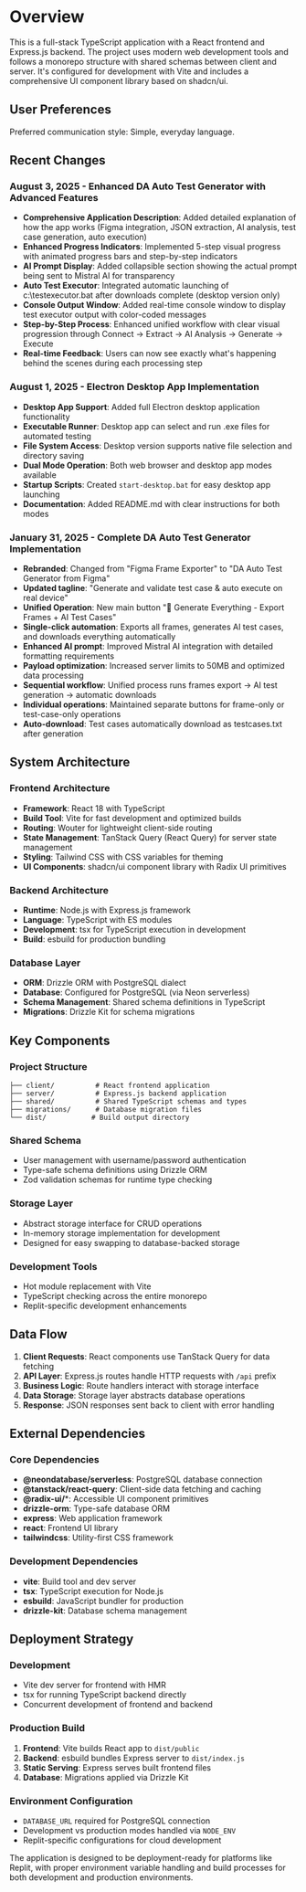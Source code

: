 # Overview

This is a full-stack TypeScript application with a React frontend and Express.js backend. The project uses modern web development tools and follows a monorepo structure with shared schemas between client and server. It's configured for development with Vite and includes a comprehensive UI component library based on shadcn/ui.

## User Preferences

Preferred communication style: Simple, everyday language.

## Recent Changes

### August 3, 2025 - Enhanced DA Auto Test Generator with Advanced Features
- **Comprehensive Application Description**: Added detailed explanation of how the app works (Figma integration, JSON extraction, AI analysis, test case generation, auto execution)
- **Enhanced Progress Indicators**: Implemented 5-step visual progress with animated progress bars and step-by-step indicators
- **AI Prompt Display**: Added collapsible section showing the actual prompt being sent to Mistral AI for transparency
- **Auto Test Executor**: Integrated automatic launching of c:\testexecutor.bat after downloads complete (desktop version only)
- **Console Output Window**: Added real-time console window to display test executor output with color-coded messages
- **Step-by-Step Process**: Enhanced unified workflow with clear visual progression through Connect → Extract → AI Analysis → Generate → Execute
- **Real-time Feedback**: Users can now see exactly what's happening behind the scenes during each processing step

### August 1, 2025 - Electron Desktop App Implementation
- **Desktop App Support**: Added full Electron desktop application functionality
- **Executable Runner**: Desktop app can select and run .exe files for automated testing
- **File System Access**: Desktop version supports native file selection and directory saving
- **Dual Mode Operation**: Both web browser and desktop app modes available
- **Startup Scripts**: Created `start-desktop.bat` for easy desktop app launching
- **Documentation**: Added README.md with clear instructions for both modes

### January 31, 2025 - Complete DA Auto Test Generator Implementation
- **Rebranded**: Changed from "Figma Frame Exporter" to "DA Auto Test Generator from Figma"
- **Updated tagline**: "Generate and validate test case & auto execute on real device"
- **Unified Operation**: New main button "🚀 Generate Everything - Export Frames + AI Test Cases"
- **Single-click automation**: Exports all frames, generates AI test cases, and downloads everything automatically
- **Enhanced AI prompt**: Improved Mistral AI integration with detailed formatting requirements
- **Payload optimization**: Increased server limits to 50MB and optimized data processing
- **Sequential workflow**: Unified process runs frames export → AI test generation → automatic downloads
- **Individual operations**: Maintained separate buttons for frame-only or test-case-only operations
- **Auto-download**: Test cases automatically download as testcases.txt after generation

## System Architecture

### Frontend Architecture
- **Framework**: React 18 with TypeScript
- **Build Tool**: Vite for fast development and optimized builds
- **Routing**: Wouter for lightweight client-side routing
- **State Management**: TanStack Query (React Query) for server state management
- **Styling**: Tailwind CSS with CSS variables for theming
- **UI Components**: shadcn/ui component library with Radix UI primitives

### Backend Architecture
- **Runtime**: Node.js with Express.js framework
- **Language**: TypeScript with ES modules
- **Development**: tsx for TypeScript execution in development
- **Build**: esbuild for production bundling

### Database Layer
- **ORM**: Drizzle ORM with PostgreSQL dialect
- **Database**: Configured for PostgreSQL (via Neon serverless)
- **Schema Management**: Shared schema definitions in TypeScript
- **Migrations**: Drizzle Kit for schema migrations

## Key Components

### Project Structure
```
├── client/          # React frontend application
├── server/          # Express.js backend application
├── shared/          # Shared TypeScript schemas and types
├── migrations/      # Database migration files
└── dist/           # Build output directory
```

### Shared Schema
- User management with username/password authentication
- Type-safe schema definitions using Drizzle ORM
- Zod validation schemas for runtime type checking

### Storage Layer
- Abstract storage interface for CRUD operations
- In-memory storage implementation for development
- Designed for easy swapping to database-backed storage

### Development Tools
- Hot module replacement with Vite
- TypeScript checking across the entire monorepo
- Replit-specific development enhancements

## Data Flow

1. **Client Requests**: React components use TanStack Query for data fetching
2. **API Layer**: Express.js routes handle HTTP requests with `/api` prefix
3. **Business Logic**: Route handlers interact with storage interface
4. **Data Storage**: Storage layer abstracts database operations
5. **Response**: JSON responses sent back to client with error handling

## External Dependencies

### Core Dependencies
- **@neondatabase/serverless**: PostgreSQL database connection
- **@tanstack/react-query**: Client-side data fetching and caching
- **@radix-ui/***: Accessible UI component primitives
- **drizzle-orm**: Type-safe database ORM
- **express**: Web application framework
- **react**: Frontend UI library
- **tailwindcss**: Utility-first CSS framework

### Development Dependencies
- **vite**: Build tool and dev server
- **tsx**: TypeScript execution for Node.js
- **esbuild**: JavaScript bundler for production
- **drizzle-kit**: Database schema management

## Deployment Strategy

### Development
- Vite dev server for frontend with HMR
- tsx for running TypeScript backend directly
- Concurrent development of frontend and backend

### Production Build
1. **Frontend**: Vite builds React app to `dist/public`
2. **Backend**: esbuild bundles Express server to `dist/index.js`
3. **Static Serving**: Express serves built frontend files
4. **Database**: Migrations applied via Drizzle Kit

### Environment Configuration
- `DATABASE_URL` required for PostgreSQL connection
- Development vs production modes handled via `NODE_ENV`
- Replit-specific configurations for cloud development

The application is designed to be deployment-ready for platforms like Replit, with proper environment variable handling and build processes for both development and production environments.